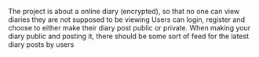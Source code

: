 The project is about a online diary (encrypted), so that no one can view diaries they are not supposed to be viewing
Users can login, register and choose to either make their diary post public or private.
When making your diary public and posting it, there should be some sort of feed for the latest diary posts by users